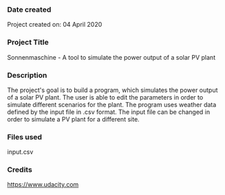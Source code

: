 ### Date created
Project created on: 04 April 2020

### Project Title
Sonnenmaschine - A tool to simulate the power output of a solar PV plant

### Description
The project's goal is to build a program, which simulates the power output of a solar PV plant.
The user is able to edit the parameters in order to simulate different scenarios for the plant. The program uses weather data defined by the input file in .csv format. The input file can be changed in order to simulate a PV plant for a different site.

### Files used
input.csv

### Credits
https://www.udacity.com
